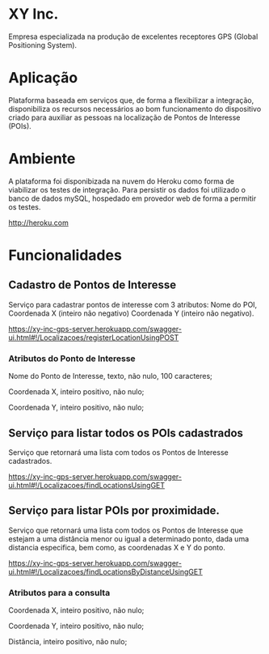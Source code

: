 # XY Inc.

Empresa especializada na produção de excelentes receptores GPS (Global Positioning System).

# Aplicação

Plataforma baseada em serviços que, de forma a flexibilizar a integração, disponibiliza os recursos necessários ao bom funcionamento do dispositivo criado para auxiliar as pessoas na localização de Pontos de Interesse (POIs).

# Ambiente

A plataforma foi disponibizada na nuvem do Heroku como forma de viabilizar os testes de integração. Para persistir os dados foi utilizado o banco de dados mySQL, hospedado em provedor web de forma a permitir os testes.

http://heroku.com

# Funcionalidades

## Cadastro de Pontos de Interesse

Serviço para cadastrar pontos de interesse com 3 atributos: Nome do POI, Coordenada X (inteiro não negativo) Coordenada Y (inteiro não negativo).

https://xy-inc-gps-server.herokuapp.com/swagger-ui.html#!/Localizacoes/registerLocationUsingPOST

### Atributos do Ponto de Interesse

Nome do Ponto de Interesse, texto, não nulo, 100 caracteres;

Coordenada X, inteiro positivo, não nulo;

Coordenada Y, inteiro positivo, não nulo;

## Serviço para listar todos os POIs cadastrados

Serviço que retornará uma lista com todos os Pontos de Interesse cadastrados.

https://xy-inc-gps-server.herokuapp.com/swagger-ui.html#!/Localizacoes/findLocationsUsingGET

## Serviço para listar POIs por proximidade.

Serviço que retornará uma lista com todos os Pontos de Interesse que estejam a uma distância menor ou igual a determinado ponto, dada uma distancia especifica, bem como, as coordenadas X e Y do ponto.

https://xy-inc-gps-server.herokuapp.com/swagger-ui.html#!/Localizacoes/findLocationsByDistanceUsingGET

### Atributos para a consulta

Coordenada X, inteiro positivo, não nulo;

Coordenada Y, inteiro positivo, não nulo;

Distância, inteiro positivo, não nulo;

